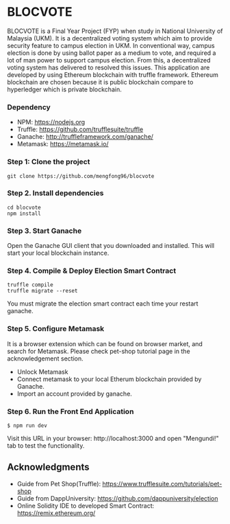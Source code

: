 # BLOCVOTE
BLOCVOTE is a Final Year Project (FYP) when study in National University of Malaysia (UKM). It is a decentralized voting system which aim to provide security feature to campus election in UKM. In conventional way, campus election is done by using ballot paper as a medium to vote, and required a lot of man power to support campus election. From this, a decentralized voting system has delivered to resolved this issues. This application are developed by using Ethereum blockchain with truffle framework. Ethereum blockchain are chosen because it is public blockchain compare to hyperledger which is private blockchain.

### Dependency
- NPM: https://nodejs.org
- Truffle: https://github.com/trufflesuite/truffle
- Ganache: http://truffleframework.com/ganache/
- Metamask: https://metamask.io/

### Step 1: Clone the project
```
git clone https://github.com/mengfong96/blocvote
```

### Step 2. Install dependencies
```
cd blocvote
npm install
```

### Step 3. Start Ganache
Open the Ganache GUI client that you downloaded and installed. This will start your local blockchain instance. 

### Step 4. Compile & Deploy Election Smart Contract
```
truffle compile
truffle migrate --reset
```
You must migrate the election smart contract each time your restart ganache.

### Step 5. Configure Metamask
It is a browser extension which can be found on browser market, and search for Metamask. Please check pet-shop tutorial page in the acknowledgement section. 
- Unlock Metamask
- Connect metamask to your local Etherum blockchain provided by Ganache.
- Import an account provided by ganache.

### Step 6. Run the Front End Application
```
$ npm run dev
```
Visit this URL in your browser: http://localhost:3000 and open "Mengundi!" tab to test the functionality. 

## Acknowledgments
* Guide from Pet Shop(Truffle): https://www.trufflesuite.com/tutorials/pet-shop
* Guide from DappUniversity: https://github.com/dappuniversity/election
* Online Solidity IDE to developed Smart Contract: https://remix.ethereum.org/
